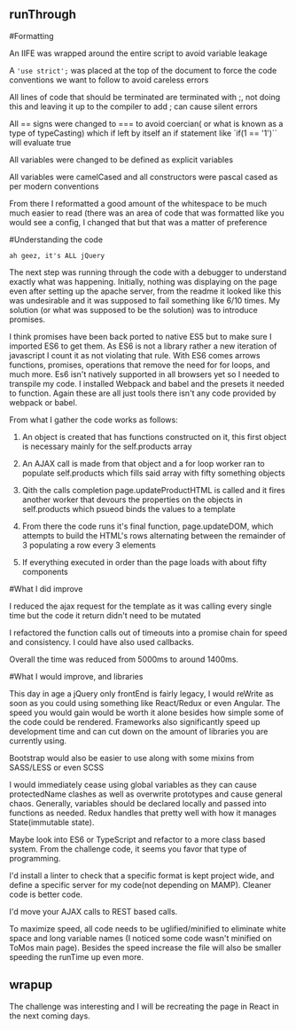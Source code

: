 ## runThrough

#Formatting

An IIFE was wrapped around the entire script to avoid variable leakage

A `'use strict';` was placed at the top of the document to force the code conventions we want to follow to avoid careless errors

All lines of code that should be terminated are terminated with ;, not doing this and leaving it up to the compiler to add ; can cause silent errors

All == signs were changed to === to avoid coercian( or what is known as a type of typeCasting) which if left by itself an if statement like `if(1 == '1')`` will evaluate
true

All variables were changed to be defined as explicit variables

All variables were camelCased and all constructors were pascal cased as per modern conventions

From there I reformatted a good amount of the whitespace to be much much easier to read
(there was an area of code that was formatted like you would see a config, I changed that but that was a matter of preference

#Understanding the code

`ah geez, it's ALL jQuery`

The next step was running through the code with a debugger to understand exactly what was happening. Initially, nothing was displaying on the page even after setting up the apache server,
from the readme it looked like this was undesirable and it was supposed to fail something like 6/10 times. My solution (or what was supposed to be the solution) was to introduce promises.

I think promises have been back ported to native ES5 but to make sure I imported ES6 to get them. As ES6 is not a library rather a new iteration of javascript I count it as not violating that rule. With ES6 comes arrows functions, promises, operations that remove the need for for loops, and much more.
Es6 isn't natively supported in all browsers yet so I needed to transpile my code. I installed Webpack and babel and the presets it needed to function. Again these are all just tools there isn't any code provided by
 webpack or babel.

 From what I gather the code works as follows:

 1. An object is created that has functions constructed on it, this first object is necessary mainly for the self.products array

 2. An AJAX call is made from that object and a for loop worker ran to populate self.products which fills said array with fifty something objects

 3. Qith the calls completion page.updateProductHTML is called and it fires another worker that devours the properties on the objects in self.products which psueod binds the values to a template

 4. From there the code runs it's final function, page.updateDOM, which attempts to build the HTML's rows alternating between the remainder of 3 populating a row every 3 elements

 5. If everything executed in order than the page loads with about fifty components

 #What I did improve

 I reduced the ajax request for the template as it was calling every single time but the code it return didn't need to be mutated

 I refactored the function calls out of timeouts into a promise chain for speed and consistency. I could have also used callbacks.

 Overall the time was reduced from 5000ms to around 1400ms.

 #What I would improve, and libraries

 This day in age a jQuery only frontEnd is fairly legacy, I would reWrite as soon as you could using something like React/Redux or even Angular.
 The speed you would gain would be worth it alone besides how simple some of the code could be rendered. Frameworks also significantly speed up development time and can cut down on the amount of libraries you are currently using.

 Bootstrap would also be easier to use along with some mixins from SASS/LESS or even SCSS

 I would immediately cease using global variables as they can cause protectedName clashes as well as overwrite prototypes and cause general chaos.
 Generally, variables should be declared locally and passed into functions as needed. Redux handles that pretty well with how it manages State(immutable state).

 Maybe look into ES6 or TypeScript and refactor to a more class based system. From the challenge code, it seems you favor that type of programming.

 I'd install a linter to check that a specific format is kept project wide, and define a specific server for my code(not depending on MAMP). Cleaner code is better code.

 I'd move your AJAX calls to REST based calls.

 To maximize speed, all code needs to be uglified/minified to eliminate white space and long variable names (I noticed some code wasn't minified on ToMos main page). Besides the speed increase the file will also be smaller speeding the runTime up even more.

  ## wrapup
 The challenge was interesting and I will be recreating the page in React in the next coming days.